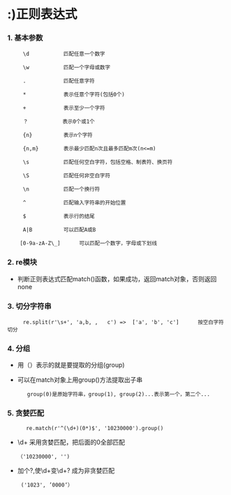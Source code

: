 # :)正则表达式

### 1. 基本参数

         \d           匹配任意一个数字
         
         \w           匹配一个字母或数字
         
         .            匹配任意字符
         
         *            表示任意个字符(包括0个)
         
         +            表示至少一个字符
         
         ？           表示0个或1个
         
         {n}          表示n个字符
         
         {n,m}        表示最少匹配n次且最多匹配m次(n<=m)
         
         \s           匹配任何空白字符，包括空格、制表符、换页符
         
         \S           匹配任何非空白字符
         
         \n           匹配一个换行符
         
         ^            匹配输入字符串的开始位置
         
         $            表示行的结尾
         
         A|B          可以匹配A或B
         
        [0-9a-zA-Z\_]      可以匹配一个数字，字母或下划线
         
### 2. re模块 
         
* 判断正则表达式匹配match()函数，如果成功，返回match对象，否则返回none 
          

### 3. 切分字符串

         re.split(r'\s+', 'a,b, ,   c') =>  ['a', 'b', 'c']      按空白字符切分
         
### 4. 分组

* 用（）表示的就是要提取的分组(group)

* 可以在match对象上用group()方法提取出子串
         
         group(0)是原始字符串，group(1), group(2)...表示第一个，第二个...
         
### 5. 贪婪匹配

          re.match(r'^(\d+)(0*)$', '10230000').group()
         
   * \d+ 采用贪婪匹配，把后面的0全部匹配
      
         （'10230000', '')
        
   * 加个?,使\d+变\d+? 成为非贪婪匹配
   
          ('1023', ’0000‘）
   
         
